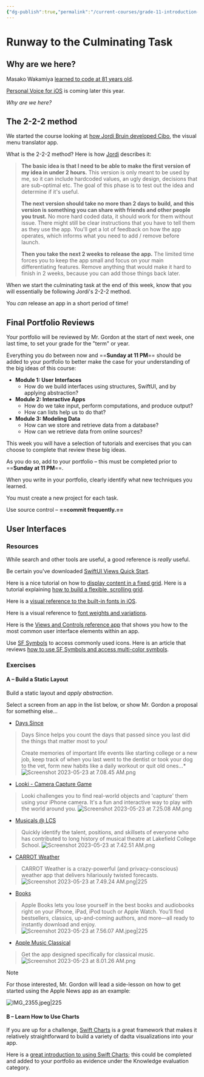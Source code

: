 ```yaml
---
{"dg-publish":true,"permalink":"/current-courses/grade-11-introduction-to-computer-science/tasks/runway-to-the-culminating-task/","tags":["ics3u"],"dgHomeLink":false}
---
```


# Runway to the Culminating Task

## Why are we here?

Masako Wakamiya [learned to code at 81 years old](https://www.youtube.com/embed/UFYJ2DE9wlM).

[Personal Voice for iOS](https://www.fastcompany.com/90896931/apple-iphone-personal-voice-als-voice-banking) is coming later this year.

*Why are we here?*

## The 2-2-2 method

We started the course looking at [how Jordi Bruin developed Cibo](https://drive.google.com/file/d/1RkY9vs3dfZLlB20VlV-_8-hnWoZKyLrU/view?usp=share_link), the visual menu translator app.

What is the 2-2-2 method? Here is how [Jordi](https://bento.me/jordi) describes it:

> **The basic idea is that I need to be able to make the first version of my idea in under 2 hours.** This version is only meant to be used by me, so it can include hardcoded values, an ugly design, decisions that are sub-optimal etc. The goal of this phase is to test out the idea and determine if it's useful. 
>  
> **The next version should take no more than 2 days to build, and this version is something you can share with friends and other people you trust.** No more hard coded data, it should work for them without issue. There might still be clear instructions that you have to tell them as they use the app. You'll get a lot of feedback on how the app operates, which informs what you need to add / remove before launch.
>  
> **Then you take the next 2 weeks to release the app.** The limited time forces you to keep the app small and focus on your main differentiating features. Remove anything that would make it hard to finish in 2 weeks, because you can add those things back later.

When we start the culminating task at the end of this week, know that you will essentially be following Jordi's 2-2-2 method.

You *can* release an app in a short period of time!

## Final Portfolio Reviews

Your portfolio will be reviewed by Mr. Gordon at the start of next week, one last time, to set your grade for the "term" or year.

Everything you do between now and ==**Sunday at 11 PM**== should be added to your portfolio to better make the case for your understanding of the big ideas of this course:

- **Module 1: User Interfaces**
	- How do we build interfaces using structures, SwiftUI, and by applying abstraction?
- **Module 2: Interactive Apps**
	- How do we take input, perform computations, and produce output?
	- How can lists help us to do that?
- **Module 3: Modeling Data**
	- How can we store and retrieve data from a database?
	- How can we retrieve data from online sources?

This week you will have a selection of tutorials and exercises that you can choose to complete that review these big ideas.

As you do so, add to your portfolio – this must be completed prior to ==**Sunday at 11 PM**==.

When you write in your portfolio, clearly identify what new techniques you learned.

You must create a new project for each task.

Use source control – **==commit frequently.==**

## User Interfaces

### Resources

While search and other tools are useful, a good reference is *really* useful.

Be certain you've downloaded [SwiftUI Views Quick Start](https://drive.google.com/file/d/19q9TiI0C3TJW7SGUavhA0sezGZceDNBH/view?usp=share_link).

Here is a nice tutorial on how to [display content in a fixed grid](https://sarunw.com/posts/swiftui-grid/). Here is a tutorial explaining [how to build a flexible, scrolling grid](https://sarunw.com/posts/swiftui-lazyvgrid-lazyhgrid/).

Here is a [visual reference to the built-in fonts in iOS](http://iosfonts.com/).

Here is a visual reference to [font weights and variations](https://daddycoding.com/2019/12/26/swiftui-text/).

Here is the [Views and Controls reference app](https://github.com/lcs-rgordon/ViewsAndControls) that shows you how to the most common user interface elements within an app. 

Use [SF Symbols](https://developer.apple.com/sf-symbols/) to access commonly used icons. Here is an article that reviews [how to use SF Symbols and access multi-color symbols](https://www.avanderlee.com/swift/sf-symbols-guide/).

### Exercises

#### A – Build a Static Layout

Build a static layout and *apply abstraction*.

Select a screen from an app in the list below, or show Mr. Gordon a proposal for something else...

- [Days Since](https://apps.apple.com/us/app/days-since-track-memories/id1634218216)
> Days Since helps you count the days that passed since you last did the things that matter most to you! 
> 
> Create memories of important life events like starting college or a new job, keep track of when you last went to the dentist or took your dog to the vet, form new habits like a daily workout or quit old ones...*
![Screenshot 2023-05-23 at 7.08.45 AM.png](/img/user/Attachments/Screenshot%202023-05-23%20at%207.08.45%20AM.png)

- [Looki - Camera Capture Game](https://apps.apple.com/us/app/looki-camera-capture-game/id1605185780)
> Looki challenges you to find real-world objects and 'capture' them using your iPhone camera. It's a fun and interactive way to play with the world around you.
> ![Screenshot 2023-05-23 at 7.25.08 AM.png](/img/user/Attachments/Screenshot%202023-05-23%20at%207.25.08%20AM.png)

- [Musicals @ LCS](https://apps.apple.com/us/app/musicals-lcs/id6445997870)
> Quickly identify the talent, positions, and skillsets of everyone who has contributed to long history of musical theatre at Lakefield College School.
> ![Screenshot 2023-05-23 at 7.42.51 AM.png](/img/user/Attachments/Screenshot%202023-05-23%20at%207.42.51%20AM.png)

- [CARROT Weather](https://apps.apple.com/us/app/carrot-weather-alerts-radar/id961390574?platform=iphone)
> CARROT Weather is a crazy-powerful (and privacy-conscious) weather app that delivers hilariously twisted forecasts.
> ![Screenshot 2023-05-23 at 7.49.24 AM.png|225](/img/user/Attachments/Screenshot%202023-05-23%20at%207.49.24%20AM.png)

- [Books](https://apps.apple.com/ca/app/apple-books/id364709193)
> Apple Books lets you lose yourself in the best books and audiobooks right on your iPhone, iPad, iPod touch or Apple Watch. You’ll find bestsellers, classics, up-and-coming authors, and more—all ready to instantly download and enjoy.
> ![Screenshot 2023-05-23 at 7.56.07 AM.jpeg|225](/img/user/Attachments/Screenshot%202023-05-23%20at%207.56.07%20AM.jpeg)

- [Apple Music Classical](https://apps.apple.com/ca/app/apple-music-classical/id1598433714)
> Get the app designed specifically for classical music.
> ![Screenshot 2023-05-23 at 8.01.26 AM.png](/img/user/Attachments/Screenshot%202023-05-23%20at%208.01.26%20AM.png)

> [!NOTE]
> For those interested, Mr. Gordon will lead a side-lesson on how to get started using the Apple News app as an example:
> 
> ![IMG_2355.jpeg|225](/img/user/Attachments/IMG_2355.jpeg)

#### B – Learn How to Use Charts

If you are up for a challenge, [Swift Charts](https://developer.apple.com/documentation/charts) is a great framework that makes it relatively straightforward to build a variety of dadta visualizations into your app.

Here is a [great introduction to using Swift Charts](https://www.kodeco.com/36025169-swift-charts-tutorial-getting-started); this could be completed and added to your portfolio as evidence under the Knowledge evaluation category.